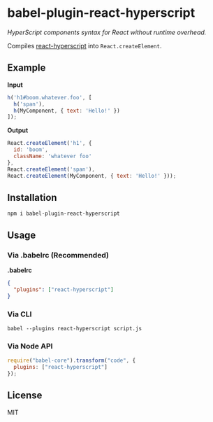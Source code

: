# babel-plugin-react-hyperscript

*HyperScript components syntax for React without runtime overhead.*

Compiles [react-hyperscript](https://github.com/mlmorg/react-hyperscript) into `React.createElement`.


## Example

**Input**
```js
h('h1#boom.whatever.foo', [
  h('span'),
  h(MyComponent, { text: 'Hello!' })
]);
```

**Output**
```js
React.createElement('h1', {
  id: 'boom',
  className: 'whatever foo'
},
React.createElement('span'),
React.createElement(MyComponent, { text: 'Hello!' }));
```

## Installation

```
npm i babel-plugin-react-hyperscript
```

## Usage

### Via .babelrc (Recommended)

__.babelrc__
```json
{
  "plugins": ["react-hyperscript"]
}
```

### Via CLI
```
babel --plugins react-hyperscript script.js
```

### Via Node API
```js
require("babel-core").transform("code", {
  plugins: ["react-hyperscript"]
});
```

## License
MIT
